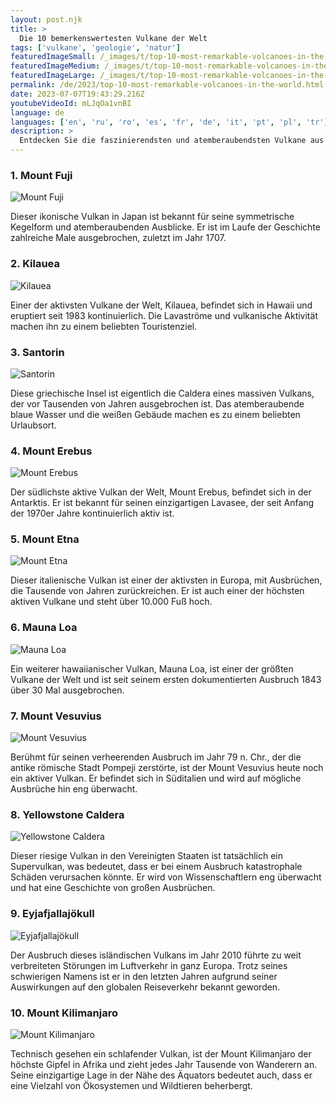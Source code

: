 ```yaml
---
layout: post.njk
title: >
  Die 10 bemerkenswertesten Vulkane der Welt
tags: ['vulkane', 'geologie', 'natur']
featuredImageSmall: /_images/t/top-10-most-remarkable-volcanoes-in-the-world-cover-de-small.webp
featuredImageMedium: /_images/t/top-10-most-remarkable-volcanoes-in-the-world-cover-de-medium.webp
featuredImageLarge: /_images/t/top-10-most-remarkable-volcanoes-in-the-world-cover-de-large.webp
permalink: /de/2023/top-10-most-remarkable-volcanoes-in-the-world.html
date: 2023-07-07T19:43:29.216Z
youtubeVideoId: mLJqOa1vnBI
language: de
languages: ['en', 'ru', 'ro', 'es', 'fr', 'de', 'it', 'pt', 'pl', 'tr']
description: >
  Entdecken Sie die faszinierendsten und atemberaubendsten Vulkane aus der ganzen Welt, jeder mit einzigartigen Eigenschaften und atemberaubenden Merkmalen.
---
```


### 1. Mount Fuji

![Mount Fuji](/_images/2/2adda1496b2804e59b2051839b004907-medium.webp)

Dieser ikonische Vulkan in Japan ist bekannt für seine symmetrische Kegelform und atemberaubenden Ausblicke. Er ist im Laufe der Geschichte zahlreiche Male ausgebrochen, zuletzt im Jahr 1707.

### 2. Kilauea

![Kilauea](/_images/a/a21037d55fc89798a2c77837a121440c-medium.webp)

Einer der aktivsten Vulkane der Welt, Kilauea, befindet sich in Hawaii und eruptiert seit 1983 kontinuierlich. Die Lavaströme und vulkanische Aktivität machen ihn zu einem beliebten Touristenziel.

### 3. Santorin

![Santorin](/_images/b/b898ced90c5b7f67044ac8fb85351b8e-medium.webp)

Diese griechische Insel ist eigentlich die Caldera eines massiven Vulkans, der vor Tausenden von Jahren ausgebrochen ist. Das atemberaubende blaue Wasser und die weißen Gebäude machen es zu einem beliebten Urlaubsort.

### 4. Mount Erebus

![Mount Erebus](/_images/d/d051151b6658a7488787df7282be42da-medium.webp)

Der südlichste aktive Vulkan der Welt, Mount Erebus, befindet sich in der Antarktis. Er ist bekannt für seinen einzigartigen Lavasee, der seit Anfang der 1970er Jahre kontinuierlich aktiv ist.

### 5. Mount Etna

![Mount Etna](/_images/a/ae048f2d2dfeaab3914e5e21c1fa96a3-medium.webp)

Dieser italienische Vulkan ist einer der aktivsten in Europa, mit Ausbrüchen, die Tausende von Jahren zurückreichen. Er ist auch einer der höchsten aktiven Vulkane und steht über 10.000 Fuß hoch.

### 6. Mauna Loa

![Mauna Loa](/_images/1/1f29ec3e1da2cae7c4ce0d8ff055ed99-medium.webp)

Ein weiterer hawaiianischer Vulkan, Mauna Loa, ist einer der größten Vulkane der Welt und ist seit seinem ersten dokumentierten Ausbruch 1843 über 30 Mal ausgebrochen.

### 7. Mount Vesuvius

![Mount Vesuvius](/_images/6/67a4df0baffacd347daf8db60b53996f-medium.webp)

Berühmt für seinen verheerenden Ausbruch im Jahr 79 n. Chr., der die antike römische Stadt Pompeji zerstörte, ist der Mount Vesuvius heute noch ein aktiver Vulkan. Er befindet sich in Süditalien und wird auf mögliche Ausbrüche hin eng überwacht.

### 8. Yellowstone Caldera

![Yellowstone Caldera](/_images/d/d032a09a740a33eeab2f9dd0244745ac-medium.webp)

Dieser riesige Vulkan in den Vereinigten Staaten ist tatsächlich ein Supervulkan, was bedeutet, dass er bei einem Ausbruch katastrophale Schäden verursachen könnte. Er wird von Wissenschaftlern eng überwacht und hat eine Geschichte von großen Ausbrüchen.

### 9. Eyjafjallajökull

![Eyjafjallajökull](/_images/9/95864e3e9d1293dd7da94cebd8220f2e-medium.webp)

Der Ausbruch dieses isländischen Vulkans im Jahr 2010 führte zu weit verbreiteten Störungen im Luftverkehr in ganz Europa. Trotz seines schwierigen Namens ist er in den letzten Jahren aufgrund seiner Auswirkungen auf den globalen Reiseverkehr bekannt geworden.

### 10. Mount Kilimanjaro

![Mount Kilimanjaro](/_images/5/5f11c8a17faf3ea21a16796d2d18b681-medium.webp)

Technisch gesehen ein schlafender Vulkan, ist der Mount Kilimanjaro der höchste Gipfel in Afrika und zieht jedes Jahr Tausende von Wanderern an. Seine einzigartige Lage in der Nähe des Äquators bedeutet auch, dass er eine Vielzahl von Ökosystemen und Wildtieren beherbergt.

